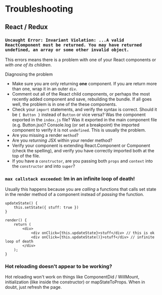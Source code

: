
# Troubleshooting

## React / Redux

### `Uncaught Error: Invariant Violation: ...A valid ReactComponent must be returned. You may have returned undefined, an array or some other invalid object.`

This errors means there is a problem with one of your React components or *with one of its children*. 

Diagnosing the problem
+ Make sure you are only returning **one** component. If you are return more than one, wrap it in an outer `div`.
+ Comment out all of the React child components, or perhaps the most recently added component and save, rebuilding the bundle. If all goes well, the problem is in one of the these components.
+ Check your `import` statements, and verify the syntax is correct. Should it be `{ Button }` instead of `Button` or vice versa? Was the component exported in the `index.js` file? Was it exported in the main component file (e.g. Button.jsx)? Console.log (or set a breakpoint) the imported component to verify it is not `undefined`. This is usually the problem.
+ Are you missing a render `method`?
+ Are you *returning* JSX within your render method?
+ Verify your component is extending React.Component or Component (check the spelling), and verify you have correctly imported both at the top of the file.
+ If you have a `constructor`, are you passing both `props` and `context` into the `constructor` and into `super`?

### `max callstack exceeded`: Im in an infinite loop of death!

Usually this happens because you are *calling* a functions that calls set state in the render method of a component instead of *passing* the function.
```
updateState() {
    this.setState({ stuff: true })
}

render() {
    return (
        <div>
            <div onClick={this.updateState}>stuff</div> // this is ok
            <div onClick={this.updateState()}>stuff</div> // infinite loop of death
        </div>
    );
}

```


### Hot reloading doesn't appear to be working?

Hot reloading won't work on things like ComponentDid / WillMount, initialization (like inside the constructor) or mapStateToProps. When in doubt, just refresh the page.